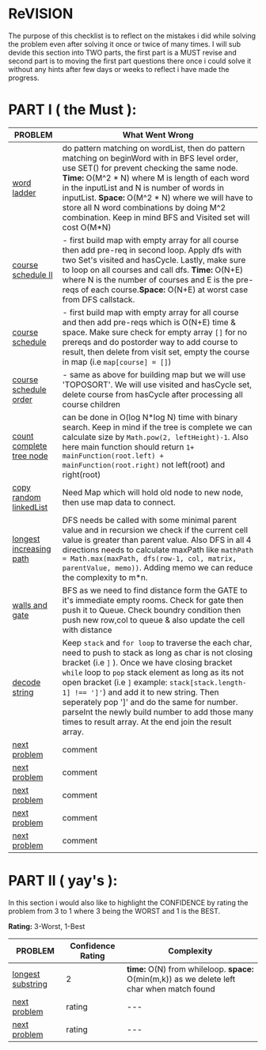 # ReVISION

The purpose of this checklist is to reflect on the mistakes i did while solving the problem even after solving it once or twice of many times. I will sub devide this section
into TWO parts, the first part is a MUST revise and second part is to moving the first part questions there once i could solve it without any hints after few days or weeks to reflect
i have made the progress. 

# PART I ( the Must ):
| PROBLEM | What Went Wrong |
| --- | --- |
| [word ladder](https://github.com/citta-lab/DSA/blob/e9b31226b257075f3c56d6d8f58aebf831986ace/graphs/word-ladder-bfs.js) | do pattern matching on wordList, then do pattern matching on beginWord with in BFS level order, use SET() for prevent checking the same node.                                                            **Time:** O(M^2 * N) where M is length of each word in the inputList and N is number of words in inputList. **Space:** O(M^2 * N) where we will have to store all N word combinations by doing M^2 combination. Keep in mind BFS and Visited set will cost O(M*N) |
| [course schedule II](https://github.com/citta-lab/DSA/blob/85a990182ab7fd3dec52f69859ce9f95385f5254/graphs/course-findOrder-dfs.js) | - first build map with empty array for all course then add pre-req in second loop. Apply dfs with two Set's visited and hasCycle. Lastly, make sure to loop on all courses and call dfs.  **Time:** O(N+E) where N is the number of courses and E is the pre-reqs of each course.**Space:** O(N+E) at worst case from DFS callstack.|
| [course schedule](https://github.com/citta-lab/DSA/blob/85a990182ab7fd3dec52f69859ce9f95385f5254/graphs/course-canFinish-dfs.js) | - first build map with empty array for all course and then add pre-reqs which is O(N+E) time & space. Make sure check for empty array `[]` for no prereqs and do postorder way to add course to result, then delete from visit set, empty the course in map (i.e `map[course] = []`) |
| [course schedule order]() | - same as above for building map but we will use 'TOPOSORT'. We will use visited and hasCycle set, delete course from hasCycle after processing all course children  |
| [count complete tree node](https://github.com/citta-lab/DSA/blob/ee4351ca340af8498c0b2d8a433eeec7a5f949a7/binary-tree/count-all-nodes-binary-tree.js) | can be done in O(log N*log N) time with binary search. Keep in mind if the tree is complete we can calculate size by `Math.pow(2, leftHeight)-1`. Also here main function should return `1+ mainFunction(root.left) + mainFunction(root.right)` not left(root) and right(root) |
| [copy random linkedList](https://leetcode.com/problems/copy-list-with-random-pointer/) | Need Map which will hold old node to new node, then use map data to connect. |
| [longest increasing path](https://github.com/citta-lab/DSA/blob/e7b18987e0e6251e628950b3651388ac485a1294/graphs/longest-increasing-path-dfs.js) | DFS needs be called with some minimal parent value and in recursion we check if the current cell value is greater than parent value. Also DFS in all 4 directions needs to calculate maxPath like `mathPath = Math.max(maxPath, dfs(row-1, col, matrix, parentValue, memo))`. Adding memo we can reduce the complexity to m*n.  |
| [walls and gate](https://github.com/citta-lab/DSA/blob/0b9ed5aa24ccd15fc59d6f09b574e74a0ce91fcd/graphs/wall-gates-bfs.js) | BFS as we need to find distance form the GATE to it's immediate empty rooms. Check for gate then push it to Queue. Check boundry condition then push new row,col to queue & also update the cell with distance |
| [decode string](https://github.com/citta-lab/DSA/blob/ac411df5b56c94dbe74913778ecd1ef009b2f46d/graphs/decode-string-stacks.js) | Keep `stack` and `for loop` to traverse the each char, need to push to stack as long as char is not closing bracket (i.e `]` ). Once we have closing bracket `while` loop to `pop` stack element as long as its not open bracket (i.e `]` example: `stack[stack.length-1] !== ']'`) and add it to new string. Then seperately pop ']' and do the same for number. parseInt the newly build number to add those many times to result array. At the end join the result array. |
| [next problem]() | comment |
| [next problem]() | comment |
| [next problem]() | comment |
| [next problem]() | comment |
| [next problem]() | comment |



# PART II ( yay's ):
In this section i would also like to highlight the CONFIDENCE by rating the problem from 3 to 1 where 3 being the WORST and 1 is the BEST.

**Rating:** 3-Worst, 1-Best

| PROBLEM | Confidence Rating | Complexity |
| --- | --- |--- |
| [longest substring](https://github.com/citta-lab/DSA/blob/ac1549da4c694cbbf65b04dc410b59fc175e8492/strings/longest-substring-strings.js) | 2  | **time:** O(N) from whileloop. **space:** O(min(m,k)) as we delete left char when match found
| [next problem]() | rating | --- |
| [next problem]() | rating | --- |
